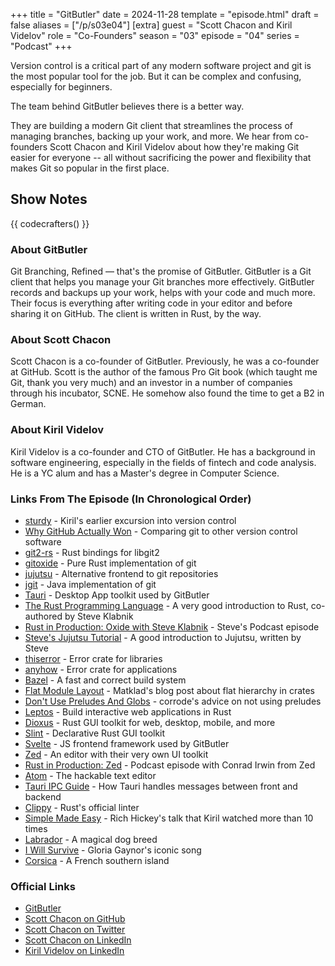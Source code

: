 +++
title = "GitButler"
date = 2024-11-28
template = "episode.html"
draft = false
aliases = ["/p/s03e04"]
[extra]
guest = "Scott Chacon and Kiril Videlov"
role = "Co-Founders"
season = "03"
episode = "04"
series = "Podcast"
+++

<div><script id="letscast-player-4553b0d1" src="https://letscast.fm/podcasts/rust-in-production-82281512/episodes/gitbutler-with-scott-chacon-and-kiril-videlov/player.js?size=s"></script></div>
Version control is a critical part of any modern software project
and git is the most popular tool for the job. But it can be complex and
confusing, especially for beginners.

The team behind GitButler believes there is a better way.

They are building a modern Git client that streamlines the process
of managing branches, backing up your work, and more. We hear from co-founders
Scott Chacon and Kiril Videlov about how they're making Git easier for everyone
-- all without sacrificing the power and flexibility that makes Git so popular in
the first place.

<!-- more -->

## Show Notes

{{ codecrafters() }}

### About GitButler

Git Branching, Refined &mdash; that's the promise of GitButler. GitButler is a Git client that helps you manage your Git branches more effectively.
GitButler records and backups up your work, helps with your code and much more. Their focus is everything after writing code in your editor and before sharing it on GitHub. The client is written in Rust, by the way. 

### About Scott Chacon 

Scott Chacon is a co-founder of GitButler. Previously, he was a co-founder at GitHub. Scott is the author of the famous Pro Git book
(which taught me Git, thank you very much) and an investor in a number of companies through his incubator, SCNE. He somehow also found the time to get a B2 in German.

### About Kiril Videlov

Kiril Videlov is a co-founder and CTO of GitButler. He has a background in software engineering, especially in the fields of fintech and code analysis.
He is a YC alum and has a Master's degree in Computer Science.

### Links From The Episode (In Chronological Order)

- [sturdy](https://getsturdy.com/) - Kiril's earlier excursion into version control
- [Why GitHub Actually Won](https://blog.gitbutler.com/why-github-actually-won/) - Comparing git to other version control software
- [git2-rs](https://github.com/rust-lang/git2-rs) - Rust bindings for libgit2
- [gitoxide](https://github.com/Byron/gitoxide) - Pure Rust implementation of git
- [jujutsu](https://github.com/martinvonz/jj) - Alternative frontend to git repositories
- [jgit](https://www.eclipse.org/jgit/) - Java implementation of git
- [Tauri](https://tauri.app/) - Desktop App toolkit used by GitButler
- [The Rust Programming Language](https://doc.rust-lang.org/book/) - A very good introduction to Rust, co-authored by Steve Klabnik
- [Rust in Production: Oxide with Steve Klabnik](/podcast/s03e03-oxide/) - Steve's Podcast episode
- [Steve's Jujutsu Tutorial](https://steveklabnik.github.io/jujutsu-tutorial/) - A good introduction to Jujutsu, written by Steve
- [thiserror](https://github.com/dtolnay/thiserror) - Error crate for libraries
- [anyhow](https://github.com/dtolnay/anyhow) - Error crate for applications
- [Bazel](https://bazel.build/) - A fast and correct build system
- [Flat Module Layout](https://matklad.github.io/2021/08/22/large-rust-workspaces.html) - Matklad's blog post about flat hierarchy in crates
- [Don't Use Preludes And Globs](/blog/dont-use-preludes-and-globs/) - corrode's advice on not using preludes 
- [Leptos](https://leptos.dev/) - Build interactive web applications in Rust
- [Dioxus](https://dioxuslabs.com/) - Rust GUI toolkit for web, desktop, mobile, and more
- [Slint](https://slint-ui.com/) - Declarative Rust GUI toolkit
- [Svelte](https://svelte.dev/) - JS frontend framework used by GitButler
- [Zed](https://zed.dev/) - An editor with their very own UI toolkit
- [Rust in Production: Zed](/podcast/s03e01-zed) - Podcast episode with Conrad Irwin from Zed
- [Atom](https://github.com/atom/atom) - The hackable text editor
- [Tauri IPC Guide](https://tauri.app/concept/inter-process-communication/) - How Tauri handles messages between front and backend
- [Clippy](https://github.com/rust-lang/rust-clippy) - Rust's official linter
- [Simple Made Easy](https://www.infoq.com/presentations/Simple-Made-Easy/) - Rich Hickey's talk that Kiril watched more than 10 times
- [Labrador](https://en.wikipedia.org/wiki/Labrador_Retriever) - A magical dog breed
- [I Will Survive](https://www.youtube.com/watch?v=6dYWe1c3OyU) - Gloria Gaynor's iconic song
- [Corsica](https://en.wikipedia.org/wiki/Corsica) - A French southern island

### Official Links

- [GitButler](https://gitbutler.com)
- [Scott Chacon on GitHub](https://github.com/schacon)
- [Scott Chacon on Twitter](https://twitter.com/chacon)
- [Scott Chacon on LinkedIn](https://www.linkedin.com/in/schacon/)
- [Kiril Videlov on LinkedIn](https://www.linkedin.com/in/kirilv)

